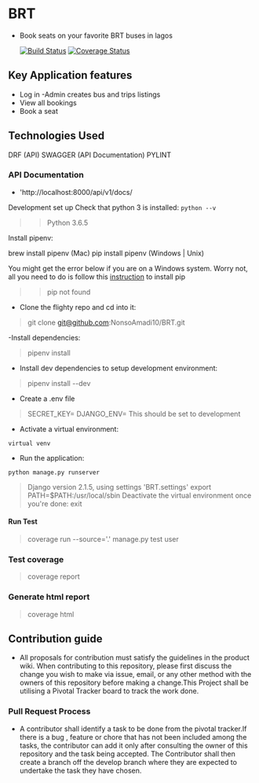 # BRT
- Book seats on your favorite BRT buses in lagos 
 
  [![Build Status](https://travis-ci.com/NonsoAmadi10/BRT.svg?branch=develop)](https://travis-ci.com/NonsoAmadi10/BRT)  [![Coverage Status](https://coveralls.io/repos/github/NonsoAmadi10/BRT/badge.svg?branch=develop)](https://coveralls.io/github/NonsoAmadi10/BRT?branch=develop)
 

## Key Application features
- Log in
-Admin creates bus and trips listings
- View all bookings
- Book a seat
## Technologies Used
DRF (API)
SWAGGER (API Documentation)
PYLINT
### API Documentation
 - 'http://localhost:8000/api/v1/docs/

Development set up
Check that python 3 is installed:
`python --v`
>> Python 3.6.5

Install pipenv:

brew install pipenv (Mac)
pip install pipenv (Windows | Unix)

You might get the error below if you are on a Windows system. Worry not, all you need to do is follow this [instruction](https://pip.pypa.io/en/stable/installing/#do-i-need-to-install-pip) to install pip
>> pip not found

- Clone the flighty repo and cd into it:

>git clone git@github.com:NonsoAmadi10/BRT.git

-Install dependencies:

>pipenv install
- Install dev dependencies to setup development environment:

> pipenv install --dev
- Create a .env file

>SECRET_KEY=<JWT-SECRET-KEY>
>DJANGO_ENV=<YOUR ENVIRONMENT> This should be set to development

- Activate a virtual environment:

 `virtual venv`
- Run the application:

 `python manage.py runserver`
>Django version 2.1.5, using settings 'BRT.settings'
> export PATH=$PATH:/usr/local/sbin
>Deactivate the virtual environment once you're done:
>exit 

#### Run Test

> coverage run --source='.' manage.py test user
### Test coverage

> coverage report
### Generate html report

> coverage html
## Contribution guide
- All proposals for contribution must satisfy the guidelines in the product wiki. When contributing to this repository, please first discuss the change you wish to make via issue, email, or any other method with the owners of this repository before making a change.This Project shall be utilising a Pivotal Tracker board to track the work done.

### Pull Request Process
- A contributor shall identify a task to be done from the pivotal tracker.If there is a bug , feature or chore that has not been included among the tasks, the contributor can add it only after consulting the owner of this repository and the task being accepted.
The Contributor shall then create a branch off the develop branch where they are expected to undertake the task they have chosen.
